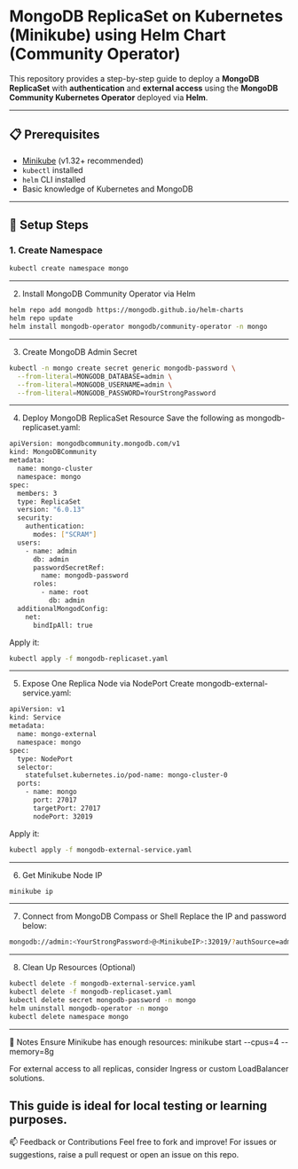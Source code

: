 # MongoDB ReplicaSet on Kubernetes (Minikube) using Helm Chart (Community Operator)

This repository provides a step-by-step guide to deploy a **MongoDB ReplicaSet** with **authentication** and **external access** using the **MongoDB Community Kubernetes Operator** deployed via **Helm**.

---

## 📋 Prerequisites

- [Minikube](https://minikube.sigs.k8s.io/docs/start/) (v1.32+ recommended)
- `kubectl` installed
- `helm` CLI installed
- Basic knowledge of Kubernetes and MongoDB

---

## 🚀 Setup Steps

### 1. Create Namespace

```bash
kubectl create namespace mongo
```
---

2. Install MongoDB Community Operator via Helm
```bash
helm repo add mongodb https://mongodb.github.io/helm-charts
helm repo update
helm install mongodb-operator mongodb/community-operator -n mongo
```
---

3. Create MongoDB Admin Secret
```bash
kubectl -n mongo create secret generic mongodb-password \
  --from-literal=MONGODB_DATABASE=admin \
  --from-literal=MONGODB_USERNAME=admin \
  --from-literal=MONGODB_PASSWORD=YourStrongPassword
```
----  
4. Deploy MongoDB ReplicaSet Resource
Save the following as mongodb-replicaset.yaml:

```bash
apiVersion: mongodbcommunity.mongodb.com/v1
kind: MongoDBCommunity
metadata:
  name: mongo-cluster
  namespace: mongo
spec:
  members: 3
  type: ReplicaSet
  version: "6.0.13"
  security:
    authentication:
      modes: ["SCRAM"]
  users:
    - name: admin
      db: admin
      passwordSecretRef:
        name: mongodb-password
      roles:
        - name: root
          db: admin
  additionalMongodConfig:
    net:
      bindIpAll: true
```	  
Apply it:

```bash
kubectl apply -f mongodb-replicaset.yaml
```
---
5. Expose One Replica Node via NodePort
Create mongodb-external-service.yaml:
```bash
apiVersion: v1
kind: Service
metadata:
  name: mongo-external
  namespace: mongo
spec:
  type: NodePort
  selector:
    statefulset.kubernetes.io/pod-name: mongo-cluster-0
  ports:
    - name: mongo
      port: 27017
      targetPort: 27017
      nodePort: 32019
```
Apply it:
```bash
kubectl apply -f mongodb-external-service.yaml
```
---
6. Get Minikube Node IP
```bash
minikube ip
```
---
7. Connect from MongoDB Compass or Shell
Replace the IP and password below:

```bash
mongodb://admin:<YourStrongPassword>@<MinikubeIP>:32019/?authSource=admin&replicaSet=mongo-cluster
```
---
8. Clean Up Resources (Optional)
```bash
kubectl delete -f mongodb-external-service.yaml
kubectl delete -f mongodb-replicaset.yaml
kubectl delete secret mongodb-password -n mongo
helm uninstall mongodb-operator -n mongo
kubectl delete namespace mongo
```
---

📝 Notes
Ensure Minikube has enough resources: minikube start --cpus=4 --memory=8g

For external access to all replicas, consider Ingress or custom LoadBalancer solutions.

This guide is ideal for local testing or learning purposes.
----

📫 Feedback or Contributions
Feel free to fork and improve! For issues or suggestions, raise a pull request or open an issue on this repo.

